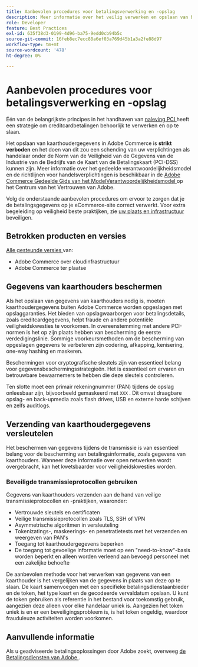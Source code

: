 ```yaml
---
title: Aanbevolen procedures voor betalingsverwerking en -opslag
description: Meer informatie over het veilig verwerken en opslaan van betalingsgegevens
role: Developer
feature: Best Practices
exl-id: 635f38d3-0199-4d96-ba75-9edd0cb94b5c
source-git-commit: 16feb8ec7ecc88a6ef03a769d45b1a3a2fe88d97
workflow-type: tm+mt
source-wordcount: '478'
ht-degree: 0%

---
```


# Aanbevolen procedures voor betalingsverwerking en -opslag

Één van de belangrijkste principes in het handhaven van [ naleving PCI ](https://experienceleague.adobe.com/docs/commerce-admin/start/compliance/payments/compliance-pci.html) heeft een strategie om creditcardbetalingen behoorlijk te verwerken en op te slaan.

Het opslaan van kaarthoudergegevens in Adobe Commerce is **strikt verboden** en het doen van dit zou een schending van uw verplichtingen als handelaar onder de Norm van de Veiligheid van de Gegevens van de Industrie van de Bedrijfs van de Kaart van de Betalingskaart (PCI-DSS) kunnen zijn. Meer informatie over het gedeelde verantwoordelijkheidsmodel en de richtlijnen voor handelsverplichtingen is beschikbaar in de [ Adobe Commerce Gedeelde Gids van het ModelVerantwoordelijkheidsmodel ](https://www.adobe.com/content/dam/cc/en/trust-center/ungated/whitepapers/experience-cloud/adobe-commerce-shared-responsibilities-guide.pdf) op het Centrum van het Vertrouwen van Adobe.

Volg de onderstaande aanbevolen procedures om ervoor te zorgen dat je de betalingsgegevens op je eCommerce-site correct verwerkt. Voor extra begeleiding op veiligheid beste praktijken, zie [ uw plaats en infrastructuur ](../launch/security-best-practices.md) beveiligen.

## Betrokken producten en versies

[ Alle gesteunde versies ](../../../release/versions.md) van:

* Adobe Commerce over cloudinfrastructuur
* Adobe Commerce ter plaatse

## Gegevens van kaarthouders beschermen

Als het opslaan van gegevens van kaarthouders nodig is, moeten kaarthoudergegevens buiten Adobe Commerce worden opgeslagen met opslaggaranties. Het bieden van opslagwaarborgen voor betalingsdetails, zoals creditcardgegevens, helpt fraude en andere potentiële veiligheidskwesties te voorkomen. In overeenstemming met andere PCI-normen is het op zijn plaats hebben van bescherming de eerste verdedigingslinie. Sommige voorkeursmethoden om de bescherming van opgeslagen gegevens te verbeteren zijn codering, afkapping, kenisering, one-way hashing en maskeren.

Beschermingen voor cryptografische sleutels zijn van essentieel belang voor gegevensbeschermingsstrategieën. Het is essentieel om ervaren en betrouwbare bewaarnemers te hebben die deze sleutels controleren.

Ten slotte moet een primair rekeningnummer (PAN) tijdens de opslag onleesbaar zijn, bijvoorbeeld gemaskeerd met `XXX` . Dit omvat draagbare opslag- en back-upmedia zoals flash drives, USB en externe harde schijven en zelfs auditlogs.

## Verzending van kaarthoudergegevens versleutelen

Het beschermen van gegevens tijdens de transmissie is van essentieel belang voor de bescherming van betalingsinformatie, zoals gegevens van kaarthouders. Wanneer deze informatie over open netwerken wordt overgebracht, kan het kwetsbaarder voor veiligheidskwesties worden.

### Beveiligde transmissieprotocollen gebruiken

Gegevens van kaarthouders verzenden aan de hand van veilige transmissieprotocollen en -praktijken, waaronder:

* Vertrouwde sleutels en certificaten
* Veilige transmissieprotocollen zoals TLS, SSH of VPN
* Asymmetrische algoritmen in versleuteling
* Tokenizatings-, maskeerings- en penetratietests met het verzenden en weergeven van PAN&#39;s
* Toegang tot kaarthoudergegevens beperken
* De toegang tot gevoelige informatie moet op een &quot;need-to-know&quot;-basis worden beperkt en alleen worden verleend aan bevoegd personeel met een zakelijke behoefte

De aanbevolen methode voor het verwerken van gegevens van een kaarthouder is het vergelijken van de gegevens in plaats van deze op te slaan. De kaart samenvoegen met een specifieke betalingsdienstaanbieder en de token, het type kaart en de gecodeerde vervaldatum opslaan. U kunt de token gebruiken als referentie in het bestand voor toekomstig gebruik, aangezien deze alleen voor elke handelaar uniek is. Aangezien het token uniek is en er een beveiligingsprobleem is, is het token ongeldig, waardoor frauduleuze activiteiten worden voorkomen.

## Aanvullende informatie

Als u geadviseerde betalingsoplossingen door Adobe zoekt, overweeg [ de Betalingsdiensten van Adobe ](https://experienceleague.adobe.com/docs/commerce/payment-services/overview.html).

